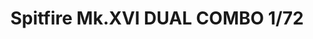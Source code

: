 ---
title: "Spitfire Mk.XVI DUAL COMBO  1/72"
price: 3050.00 
desc: "LIMITED EDITION, Spitfire Mk.XVI DUAL COMBO  1/72, razmera: 1/72"
img_path: "/assets/img/2117.jpg"
brand: AMMO
available: true
special_offer: false
new: false
soon: false
cat: "Plasticne-Makete"
subcat: "PM-EDUARD"
subsubcat: ""
---